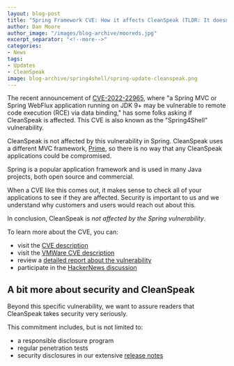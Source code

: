 ```yaml
---
layout: blog-post
title: "Spring Framework CVE: How it affects CleanSpeak (TLDR: It doesn't)"
author: Dan Moore
author_image: "/images/blog-archive/mooreds.jpg"
excerpt_separator: "<!--more-->"
categories:
- News
tags:
- Updates
- CleanSpeak
image: blog-archive/spring4shell/spring-update-cleanspeak.png
---
```


The recent announcement of [CVE-2022-22965](https://nvd.nist.gov/vuln/detail/CVE-2022-22965), where "a Spring MVC or Spring WebFlux application running on JDK 9+ may be vulnerable to remote code execution (RCE) via data binding," has some folks asking if CleanSpeak is affected. This CVE is also known as the "Spring4Shell" vulnerability.

CleanSpeak is not affected by this vulnerability in Spring. CleanSpeak uses a different MVC framework, [Prime](https://github.com/prime-framework/prime-mvc), so there is no way that any CleanSpeak applications could be compromised. 

<!--more-->

Spring is a popular application framework and is used in many Java projects, both open source and commercial.

When a CVE like this comes out, it makes sense to check all of your applications to see if they are affected. Security is important to us and we understand why customers and users would reach out about this.

In conclusion, CleanSpeak is *not affected by the Spring vulnerability*.

To learn more about the CVE, you can:

* visit the [CVE description](https://nvd.nist.gov/vuln/detail/CVE-2022-22965)
* visit the [VMWare CVE description](https://tanzu.vmware.com/security/cve-2022-22965)
* review a [detailed report about the vulnerability](https://spring.io/blog-archive/2022/03/31/spring-framework-rce-early-announcement)
* participate in the [HackerNews discussion](https://news.ycombinator.com/item?id=30871128)

## A bit more about security and CleanSpeak

Beyond this specific vulnerability, we want to assure readers that CleanSpeak takes security very seriously. 

This commitment includes, but is not limited to:

* a responsible disclosure program
* regular penetration tests
* security disclosures in our extensive [release notes](/docs/3.x/tech/release-notes/)

